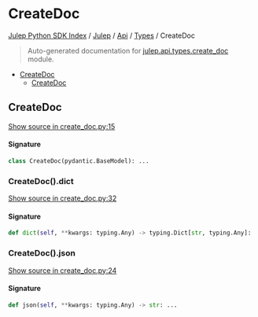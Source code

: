 # CreateDoc

[Julep Python SDK Index](../../../README.md#julep-python-sdk-index) / [Julep](../../index.md#julep) / [Api](../index.md#api) / [Types](./index.md#types) / CreateDoc

> Auto-generated documentation for [julep.api.types.create_doc](../../../../../../../julep/api/types/create_doc.py) module.

- [CreateDoc](#createdoc)
  - [CreateDoc](#createdoc-1)

## CreateDoc

[Show source in create_doc.py:15](../../../../../../../julep/api/types/create_doc.py#L15)

#### Signature

```python
class CreateDoc(pydantic.BaseModel): ...
```

### CreateDoc().dict

[Show source in create_doc.py:32](../../../../../../../julep/api/types/create_doc.py#L32)

#### Signature

```python
def dict(self, **kwargs: typing.Any) -> typing.Dict[str, typing.Any]: ...
```

### CreateDoc().json

[Show source in create_doc.py:24](../../../../../../../julep/api/types/create_doc.py#L24)

#### Signature

```python
def json(self, **kwargs: typing.Any) -> str: ...
```